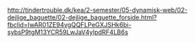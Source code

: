 http://tindertrouble.dk/kea/2-semester/05-dynamisk-web/02-dejlige_baguette/02-dejlige_baguette_forside.html?fbclid=IwAR01ZE94vgQQFLPeGXJSHk6bi-sybsP9tgM13YCR59LwJaV4ylpdRF4LB6s
